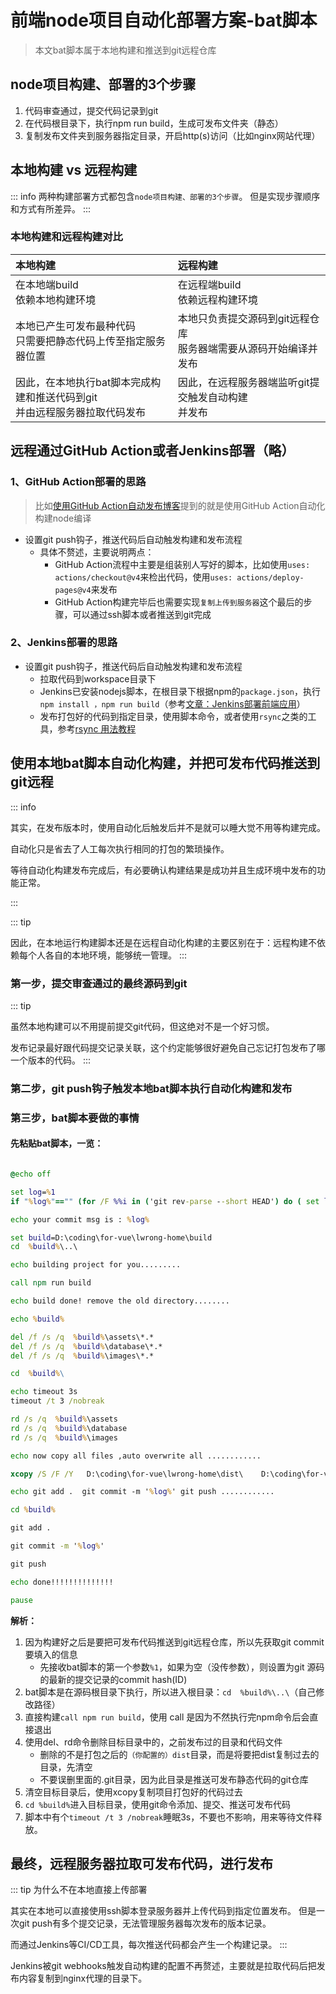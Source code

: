 # 前端node项目自动化部署方案-bat脚本

> 本文bat脚本属于本地构建和推送到git远程仓库

## node项目构建、部署的3个步骤

1. 代码审查通过，提交代码记录到git
2. 在代码根目录下，执行npm run build，生成可发布文件夹（静态）
3. 复制发布文件夹到服务器指定目录，开启http(s)访问（比如nginx网站代理）


## 本地构建 vs 远程构建

::: info
两种构建部署方式都包含`node项目构建、部署的3个步骤`。
但是实现步骤顺序和方式有所差异。
:::

### 本地构建和远程构建对比

| 本地构建                                         | 远程构建                                   |
|:---------------------------------------------|:---------------------------------------|
| 在本地端build<br/>依赖本地构建环境                       | 在远程端build<br/>依赖远程构建环境                 |
| 本地已产生可发布最种代码<br/>只需要把静态代码上传至指定服务器位置          | 本地只负责提交源码到git远程仓库<br/>服务器端需要从源码开始编译并发布 |
| 因此，在本地执行bat脚本完成构建和推送代码到git<br/>并由远程服务器拉取代码发布 | 因此，在远程服务器端监听git提交触发自动构建<br/>并发布             |

## 远程通过GitHub Action或者Jenkins部署（略）

### 1、GitHub Action部署的思路

> 比如[使用GitHub Action自动发布博客](./deploy-by-github-action.md)提到的就是使用GitHub Action自动化构建node编译

- 设置git push钩子，推送代码后自动触发构建和发布流程
    - 具体不赘述，主要说明两点：
      - GitHub Action流程中主要是组装别人写好的脚本，比如使用`uses: actions/checkout@v4`来检出代码，使用`uses: actions/deploy-pages@v4`来发布
      - GitHub Action构建完毕后也需要实现`复制上传到服务器`这个最后的步骤，可以通过ssh脚本或者推送到git完成

### 2、Jenkins部署的思路

- 设置git push钩子，推送代码后自动触发构建和发布流程
  - 拉取代码到workspace目录下
  - Jenkins已安装nodejs脚本，在根目录下根据npm的`package.json`，执行`npm install ，npm run build`（参考[文章：Jenkins部署前端应用](https://cloud.tencent.com/developer/article/1578400)）
  - 发布打包好的代码到指定目录，使用脚本命令，或者使用`rsync`之类的工具，参考[rsync 用法教程](https://www.ruanyifeng.com/blog/2020/08/rsync.html)

## 使用本地bat脚本自动化构建，并把可发布代码推送到git远程

::: info

其实，在发布版本时，使用自动化后触发后并不是就可以睡大觉不用等构建完成。

自动化只是省去了人工每次执行相同的打包的繁琐操作。

等待自动化构建发布完成后，有必要确认构建结果是成功并且生成环境中发布的功能正常。

:::

::: tip

因此，在本地运行构建脚本还是在远程自动化构建的主要区别在于：远程构建不依赖每个人各自的本地环境，能够统一管理。
:::

### 第一步，提交审查通过的最终源码到git

::: tip

虽然本地构建可以不用提前提交git代码，但这绝对不是一个好习惯。

发布记录最好跟代码提交记录关联，这个约定能够很好避免自己忘记打包发布了哪一个版本的代码。
:::

### 第二步，git push钩子触发本地bat脚本执行自动化构建和发布



### 第三步，bat脚本要做的事情

#### 先粘贴bat脚本，一览：
```cmd

@echo off

set log=%1
if "%log%"=="" (for /F %%i in ('git rev-parse --short HEAD') do ( set log=%%i))

echo your commit msg is : %log%

set build=D:\coding\for-vue\lwrong-home\build
cd  %build%\..\

echo building project for you.........

call npm run build

echo build done! remove the old directory........

echo %build%

del /f /s /q  %build%\assets\*.*
del /f /s /q  %build%\database\*.*
del /f /s /q  %build%\images\*.*

cd  %build%\

echo timeout 3s
timeout /t 3 /nobreak

rd /s /q  %build%\assets
rd /s /q  %build%\database
rd /s /q  %build%\images

echo now copy all files ,auto overwrite all ............

xcopy /S /F /Y   D:\coding\for-vue\lwrong-home\dist\    D:\coding\for-vue\lwrong-home\build\

echo git add .  git commit -m '%log%' git push ............

cd %build%

git add .

git commit -m '%log%'

git push

echo done!!!!!!!!!!!!!!

pause


```

**解析：**

1. 因为构建好之后是要把可发布代码推送到git远程仓库，所以先获取git commit要填入的信息
    - 先接收bat脚本的第一个参数`%1`，如果为空（没传参数），则设置为git 源码的最新的提交记录的commit hash(ID)
2. bat脚本是在源码根目录下执行，所以进入根目录：`cd  %build%\..\`（自己修改路径）
3. 直接构建`call npm run build`，使用 call 是因为不然执行完npm命令后会直接退出
4. 使用del、rd命令删除目标目录中的，之前发布过的目录和代码文件
    - 删除的不是打包之后的`（你配置的）dist`目录，而是将要把dist复制过去的目录，先清空
    - 不要误删里面的.git目录，因为此目录是推送可发布静态代码的git仓库
5. 清空目标目录后，使用xcopy复制项目打包好的代码过去
6. `cd %build%`进入目标目录，使用git命令添加、提交、推送可发布代码
7. 脚本中有个`timeout /t 3 /nobreak`睡眠3s，不要也不影响，用来等待文件释放。

## 最终，远程服务器拉取可发布代码，进行发布

::: tip 为什么不在本地直接上传部署

其实在本地可以直接使用ssh脚本登录服务器并上传代码到指定位置发布。
但是一次git push有多个提交记录，无法管理服务器每次发布的版本记录。

而通过Jenkins等CI/CD工具，每次推送代码都会产生一个构建记录。
:::

Jenkins被git webhooks触发自动构建的配置不再赘述，主要就是拉取代码后把发布内容复制到nginx代理的目录下。


